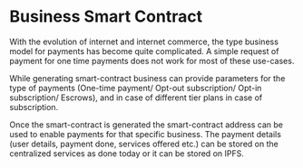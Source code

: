 # Business Smart Contract

With the evolution of internet and internet commerce, the type business model for payments has become quite complicated. A simple request of payment for one time payments does not work for most of these use-cases.

While generating smart-contract business can provide parameters for the type of payments \(One-time payment/ Opt-out subscription/ Opt-in subscription/ Escrows\), and in case of different tier plans in case of subscription.

Once the smart-contract is generated the smart-contract address can be used to enable payments for that specific business. The payment details \(user details, payment done, services offered etc.\) can be stored on the centralized services as done today or it can be stored on IPFS.

